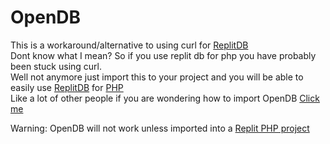 # OpenDB
This is a workaround/alternative to using curl for [ReplitDB][replitdb]  
Dont know what I mean? 
So if you use replit db for php you have probably been stuck using curl.  
Well not anymore just import this to your project and you will be able to easily use [ReplitDB][replitdb] for [PHP][php]  
Like a lot of other people if you are wondering how to import OpenDB [Click me](https://spiralultimate.github.io/OpenDB/htl.html)  

Warning: OpenDB will not work unless imported into a [Replit PHP project](https://replit.com/talk/learn/PHP-tutorial-No-1-Introduction/15442)

[replit]: https://replit.com
[replitdb]: https://docs.replit.com/hosting/database-faq
[php]: https://www.php.net
